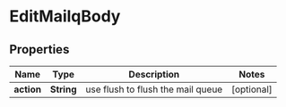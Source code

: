 # EditMailqBody

## Properties
Name | Type | Description | Notes
------------ | ------------- | ------------- | -------------
**action** | **String** | use flush to flush the mail queue |  [optional]
